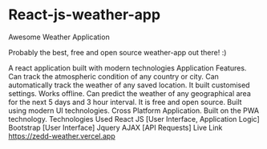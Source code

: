# React-js-weather-app
Awesome Weather Application

Probably the best, free and open source weather-app out there! :)

A react application built with modern technologies
Application Features.
Can track the atmospheric condition of any country or city.
Can automatically track the weather of any saved location.
It built customised settings.
Works offline.
Can predict the weather of any geographical area for the next 5 days and 3 hour interval.
It is free and open source.
Built using modern UI technologies.
Cross Platform Application.
Built on the PWA technology.
Technologies Used
React JS [User Interface, Application Logic]
Bootstrap [User Interface]
Jquery AJAX [API Requests]
Live Link
https://zedd-weather.vercel.app
